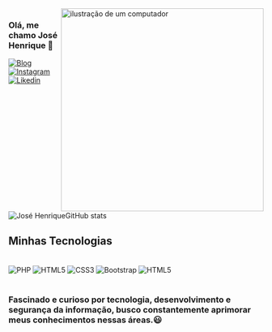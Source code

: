 <img src="https://raw.githubusercontent.com/MicaelliMedeiros/micaellimedeiros/master/image/computer-illustration.png" alt="ilustração de um computador" min-width="400px" max-width="400px" width="400px" align="right" position="relative">


### Olá, me chamo José Henrique 🙋

[![Blog](https://img.shields.io/badge/Blogger-FF5722?style=for-the-badge&logo=blogger&logoColor=white)](https://josehenrique.online)
[![Instagram](https://img.shields.io/badge/Instagram-E4405F?style=for-the-badge&logo=instagram&logoColor=white)](https://www.instagram.com/jose.henriqu3/)
[![Likedin](https://img.shields.io/badge/LinkedIn-0077B5?style=for-the-badge&logo=linkedin&logoColor=white)](https://www.linkedin.com/in/josehenriqu3/)

![José HenriqueGitHub stats](https://github-readme-stats.vercel.app/api?username=anuraghazra&show_icons=true&theme=radical)


## Minhas Tecnologias

<div style="display:inline_block;"><br>
  <img align="center" alt="PHP" src="https://img.shields.io/badge/PHP-777BB4?style=for-the-badge&logo=php&logoColor=white">
  <img align="center" alt="HTML5" src="https://img.shields.io/badge/HTML5-E34F26?style=for-the-badge&logo=html5&logoColor=white">
  <img align="center" alt="CSS3" src="https://img.shields.io/badge/CSS3-1572B6?style=for-the-badge&logo=css3&logoColor=white">
  <img align="center" alt="Bootstrap" src="https://img.shields.io/badge/Bootstrap-563D7C?style=for-the-badge&logo=bootstrap&logoColor=white">
  <img align="center" alt="HTML5" src="https://img.shields.io/badge/MySQL-005C84?style=for-the-badge&logo=mysql&logoColor=white">
</div> <br>

### Fascinado e curioso por tecnologia, desenvolvimento e segurança da informação, busco constantemente aprimorar meus conhecimentos nessas áreas.😃<br><br>


